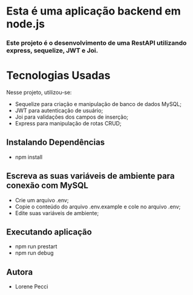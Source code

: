 # Esta é uma aplicação backend em node.js

### Este projeto é o desenvolvimento de uma RestAPI utilizando express, sequelize, JWT e Joi.

# Tecnologias Usadas
Nesse projeto, utilizou-se:
- Sequelize para criação e manipulação de banco de dados MySQL;
- JWT para autenticação de usuário;
- Joi para validações dos campos de inserção;
- Express para manipulação de rotas CRUD;

## Instalando Dependências
- npm install

## Escreva as suas variáveis de ambiente para conexão com MySQL
- Crie um arquivo .env;
- Copie o conteúdo do arquivo .env.example e cole no arquivo .env;
- Edite suas variáveis de ambiente;

## Executando aplicação
- npm run prestart
- npm run debug


## Autora
- Lorene Pecci

